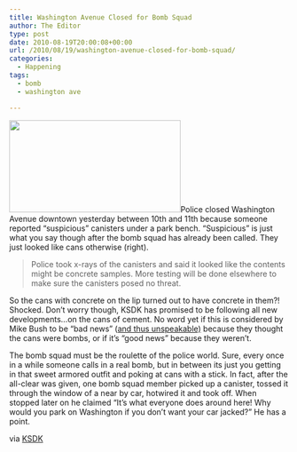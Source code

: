 ```yaml
---
title: Washington Avenue Closed for Bomb Squad
author: The Editor
type: post
date: 2010-08-19T20:00:08+00:00
url: /2010/08/19/washington-avenue-closed-for-bomb-squad/
categories:
  - Happening
tags:
  - bomb
  - washington ave

---
```

[<img class="alignright size-full wp-image-6331" title="wash_ave_bomb" src="http://media.punchingkitty.com/wordpress/2010/08/wash_ave_bomb.jpg" alt="" width="309" height="166" />][1]Police closed Washington Avenue downtown yesterday between 10th and 11th because someone reported &#8220;suspicious&#8221; canisters under a park bench. &#8220;Suspicious&#8221; is just what you say though after the bomb squad has already been called. They just looked like cans otherwise (right).

> Police took x-rays of the canisters and said it looked like the contents might be concrete samples. More testing will be done elsewhere to make sure the canisters posed no threat.

So the cans with concrete on the lip turned out to have concrete in them?! Shocked. Don&#8217;t worry though, KSDK has promised to be following all new developments&#8230;on the cans of cement. No word yet if this is considered by Mike Bush to be &#8220;bad news&#8221; (<a href="http://www.ksdk.com/news/difference/default.aspx" target="_blank">and thus unspeakable)</a> because they thought the cans were bombs, or if it&#8217;s &#8220;good news&#8221; because they weren&#8217;t.

The bomb squad must be the roulette of the police world. Sure, every once in a while someone calls in a real bomb, but in between its just you getting in that sweet armored outfit and poking at cans with a stick. In fact, after the all-clear was given, one bomb squad member picked up a canister, tossed it through the window of a near by car, hotwired it and took off. When stopped later on he claimed &#8220;It&#8217;s what everyone does around here! Why would you park on Washington if you don&#8217;t want your car jacked?&#8221; He has a point.

via <a href="http://www.ksdk.com/news/local/story.aspx?storyid=212335" target="_blank">KSDK</a>

 [1]: http://media.punchingkitty.com/wordpress/2010/08/wash_ave_bomb.jpg